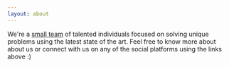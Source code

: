 ```yaml
---
layout: about
---
```


We're a [small team](https://www.flixstock.com/about/#ourTeam) of talented individuals focused on solving unique problems using the latest state of the art. Feel free to know more about about us or connect with us on any of the social platforms using the links above :)